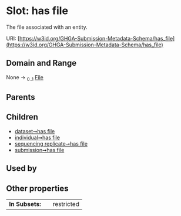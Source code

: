 
# Slot: has file


The file associated with an entity.

URI: [https://w3id.org/GHGA-Submission-Metadata-Schema/has_file](https://w3id.org/GHGA-Submission-Metadata-Schema/has_file)


## Domain and Range

None &#8594;  <sub>0..1</sub> [File](File.md)

## Parents


## Children

 *  [dataset➞has file](dataset_has_file.md)
 *  [individual➞has file](individual_has_file.md)
 *  [sequencing replicate➞has file](sequencing_replicate_has_file.md)
 *  [submission➞has file](submission_has_file.md)

## Used by


## Other properties

|  |  |  |
| --- | --- | --- |
| **In Subsets:** | | restricted |

